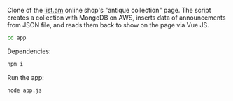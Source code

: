 Clone of the [list.am](https:/list.am) online shop's "antique collection" page.
The script creates a collection with MongoDB on AWS, inserts data of announcements from JSON file, and reads them back to show on the page via Vue JS. 

```sh
cd app
```
Dependencies:
```sh
npm i
```
Run the app:
```sh
node app.js
```
